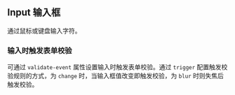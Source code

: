 <div class="demo-header">
<p class="overviewicon">
  <span class="wapi-form-span"/>
</p>

## Input 输入框

<nova-uxlink widget-name="Input"></nova-uxlink>

通过鼠标或键盘输入字符。
</div>

### 输入时触发表单校验

可通过 `validate-event` 属性设置输入时触发表单校验。通过 `trigger` 配置触发校验规则的方式，为 `change` 时，当输入框值改变即触发校验，为 `blur` 时则失焦后触发校验。

<nova-demo-view link="input/validate-event"></nova-demo-view>

<br>
